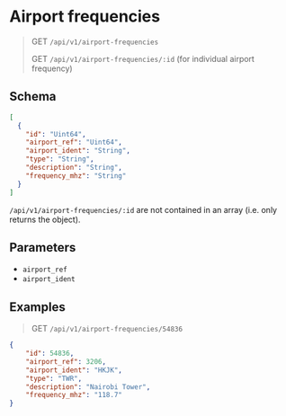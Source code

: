 # Airport frequencies

> GET `/api/v1/airport-frequencies`
> 
> GET `/api/v1/airport-frequencies/:id` (for individual airport frequency)

## Schema

```json
[
  {
    "id": "Uint64",
    "airport_ref": "Uint64",
    "airport_ident": "String",
    "type": "String",
    "description": "String",
    "frequency_mhz": "String"
  }
]
```

`/api/v1/airport-frequencies/:id` are not contained in an array (i.e. only returns the object).

## Parameters
- `airport_ref`
- `airport_ident`

## Examples

> GET `/api/v1/airport-frequencies/54836` 

```json
{
    "id": 54836,
    "airport_ref": 3206,
    "airport_ident": "HKJK",
    "type": "TWR",
    "description": "Nairobi Tower",
    "frequency_mhz": "118.7"
}
```